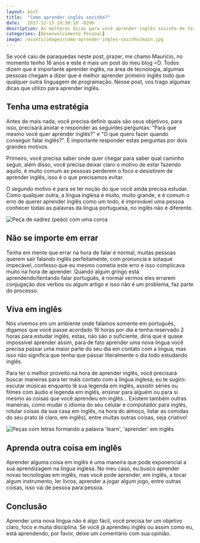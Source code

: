 ```yaml
---
layout: post
title:  "Como aprender inglês sozinho?"
date:   2017-12-15 19:50:10 -0200
description: As melhores dicas para você aprender inglês sozinho de forma eficiente e efetiva
categories: [Desenvolvimento Pessoal]
image: /assets/images/como-aprender-ingles-sozinho/main.jpg
---
```


Se você caiu de paraquedas neste post, prazer, me chamo Maurício, no momento tenho 16 anos e este é mais um post do meu blog =D. Todos dizem que é importante aprender inglês, na área de tecnologia, algumas pessoas chegam a dizer que é melhor aprender primeiro inglês todo que qualquer outra linguagem de programação. Nesse post, vos trago algumas dicas que utilizo para aprender inglês.

## Tenha uma estratégia

Antes de mais nada, você precisa definir quais são seus objetivos, para isso, precisará anotar e responder as seguintes perguntas: “Para que mesmo você quer aprender inglês?" e "O que quero fazer quando conseguir falar inglês?". É importante responder estas perguntas por dois grandes motivos.

Primeiro, você precisa saber onde quer chegar para saber qual caminho seguir, além disso, você precisa deixar claro o motivo de estar fazendo aquilo, é muito comum as pessoas perderem o foco e desistirem de aprender inglês, isso é o que precisamos evitar.

O segundo motivo é para se ter noção do que você ainda precisa estudar. Como qualquer outra, a língua inglesa é muito, muito grande, e é comum o erro de querer aprender inglês como um todo, é improvável uma pessoa conhecer todas as palavras da língua portuguesa, no inglês não é diferente.

![Peça de xadrez (peão) com uma coroa](/assets/img/como-aprender-ingles-sozinho/estrategia.jpg)

## Não se importe em errar

Tenha em mente que errar na hora de falar é normal, muitas pessoas querem sair falando inglês perfeitamente, com pronuncia e sotaque impecável, confesso que eu mesmo cometia este erro e isso complicava muito na hora de aprender. Quando algum gringo está aprendendo/tentando falar português, é normal vermos eles errarem conjugação dos verbos ou algum artigo e isso não é um problema, faz parte do processo.

## Viva em inglês

Nós vivemos em um ambiente onde falamos somente em português, digamos que você passe acordado 16 horas por dia e tenha reservado 2 horas para estudar inglês, estas, não são o suficiente, diria que é quase impossível aprender assim, para de fato aprender uma nova língua você precisa passar uma maior parte do seu dia em contato com a língua, mas isso não significa que tenha que passar literalmente o dia todo estudando inglês.

Para ter o melhor proveito na hora de aprender inglês, você precisará buscar maneiras para ter mais contato com a língua inglesa, eu te sugiro: escutar músicas enquanto lê sua legenda em inglês, assistir séries ou filmes com áudio e legenda em inglês, ensinar para alguém ou para si mesmo as coisas que você aprendeu em inglês... Existem também outras maneiras, como mudar o idioma do seu celular e computador para inglês, rotular coisas da sua casa em inglês, na hora do almoço, listar as comidas do seu prato (é claro, em inglês), entre muitas outras coisas, seja criativo!

![Peças com letras formando a palavra 'learn', 'aprender' em inglês](/assets/img/como-aprender-ingles-sozinho/aprender.jpg)

## Aprenda outra coisa em inglês

Aprender alguma coisa em inglês é uma maneira que pode exponencial a sua aprendizagem na língua inglesa. No meu caso, eu busco aprender novas tecnologias em inglês, mas você pode aprender, em inglês, a tocar algum instrumento, ler livros, aprender a jogar algum jogo, entre outras coisas, isso vai de pessoa para pessoa.

## Conclusão

Aprender uma nova língua não é algo fácil, você precisa ter um objetivo claro, foco e muita disciplina. Se você já aprendeu inglês ou assim como eu, está aprendendo, por favor, deixe um comentário com sua opinião.
